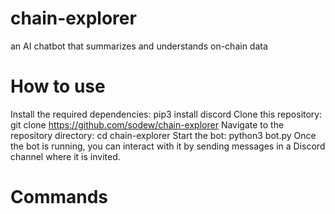 # chain-explorer
an AI chatbot that summarizes and understands on-chain data

# How to use
Install the required dependencies:
pip3 install discord
Clone this repository:
git clone https://github.com/sodew/chain-explorer
Navigate to the repository directory:
cd chain-explorer
Start the bot:
python3 bot.py
Once the bot is running, you can interact with it by sending messages in a Discord channel where it is invited.

# Commands
